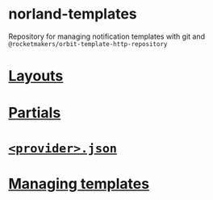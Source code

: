 # norland-templates

Repository for managing notification templates with git and `@rocketmakers/orbit-template-http-repository`

# [Layouts](./docs/layouts.md)

# [Partials](./docs/partials.md)

# [`<provider>.json`](./docs/providerJson.md)

# [Managing templates](./docs/managingTemplates.md)
